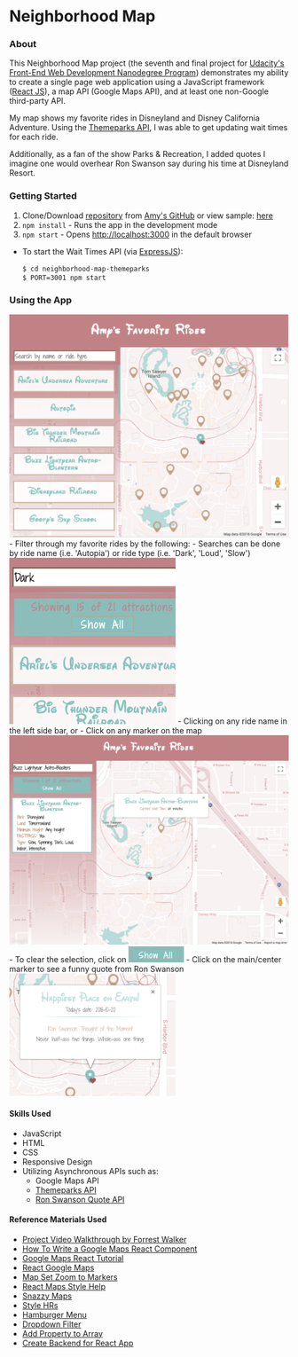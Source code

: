 # Neighborhood Map

### About
This Neighborhood Map project (the seventh and final project for [Udacity's Front-End Web Development Nanodegree Program](https://www.udacity.com/course/front-end-web-developer-nanodegree--nd001))
demonstrates my ability to create a single page web application using a
JavaScript framework ([React JS](https://reactjs.org/)), a map API (Google Maps API),
and at least one non-Google third-party API.

My map shows my favorite rides in Disneyland and Disney California Adventure.  Using
the [Themeparks API](https://www.npmjs.com/package/themeparks), I was able
to get updating wait times for each ride.

Additionally, as a fan of the show Parks & Recreation, I added quotes I imagine one would overhear Ron Swanson say during his time at Disneyland Resort.

### Getting Started
1. Clone/Download [repository](https://github.com/amyFEND/Neighborhood-Map.git) from [Amy's GitHub](https://github.com/amyFEND/Neighborhood-Map) or view sample: [here](https://amyfend.github.io/Neighborhood-Map/)
2. `npm install` - Runs the app in the development mode
3. `npm start` - Opens [http://localhost:3000](http://localhost:3000) in the default browser
  - To start the Wait Times API (via [ExpressJS](https://expressjs.com/)):<br>
    ```
    $ cd neighborhood-map-themeparks
    $ PORT=3001 npm start
    ```

### Using the App
<img alt="Application Main Screen Screenshot" src="document-images/app-main-page.png" />
- Filter through my favorite rides by the following:
  - Searches can be done by ride name (i.e. 'Autopia') or ride type (i.e. 'Dark', 'Loud', 'Slow')
  <img alt="Search Example" src="document-images/app-search-example.png" width="300" />
  - Clicking on any ride name in the left side bar, or
  - Click on any marker on the map
    <br />
    <img alt="Ride Selected Example" src="document-images/app-selection-example.png" width="600" />
- To clear the selection, click on
  <img alt="Show All button screenshot" src="document-images/show-all-button-example.png" width="100" />
- Click on the main/center marker to see a funny quote from Ron Swanson
  <br />
  <img alt="Center Marker InfoWindow shown, with quote from Ron Swanson" src="document-images/app-main-marker-infowindow.png" width="300" />

#### Skills Used
- JavaScript
- HTML
- CSS
- Responsive Design
- Utilizing Asynchronous APIs such as:
  - Google Maps API
  - [Themeparks API](https://www.npmjs.com/package/themeparks)
  - [Ron Swanson Quote API](https://github.com/jamesseanwright/ron-swanson-quotes)

#### Reference Materials Used
- [Project Video Walkthrough by Forrest Walker](https://www.youtube.com/playlist?list=PL4rQq4MQP1crXuPtruu_eijgOUUXhcUCP)
- [How To Write a Google Maps React Component](https://www.fullstackreact.com/articles/how-to-write-a-google-maps-react-component/#the-map-container-component)
- [Google Maps React Tutorial](https://www.npmjs.com/package/google-maps-react)
- [React Google Maps](https://tomchentw.github.io/react-google-maps/)
- [Map Set Zoom to Markers](https://stackoverflow.com/questions/3334729/google-maps-v3-fitbounds-zoom-too-close-for-single-marker/3337093)
- [React Maps Style Help](https://github.com/tomchentw/react-google-maps/issues/53#issuecomment-344174297)
- [Snazzy Maps](https://snazzymaps.com/style/233722/neighborhood-map)
- [Style HRs](https://css-tricks.com/examples/hrs/)
- [Hamburger Menu](https://codepen.io/g13nn/pen/eHGEF)
- [Dropdown Filter](https://codepen.io/amwill/pen/OyByPq?editors=0010) <!-- Work In progress -->
- [Add Property to Array](https://stackoverflow.com/questions/38922998/add-property-to-an-array-of-objects)
- [Create Backend for React App](https://daveceddia.com/create-react-app-express-backend/)
